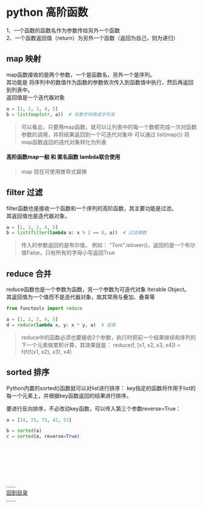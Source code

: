 # python 高阶函数

1、一个函数的函数名作为参数传给另外一个函数  
2、一个函数返回值（return）为另外一个函数（返回为自己，则为递归）

## map 映射

map函数接收的是两个参数，一个是函数名，另外一个是序列。  
其功能是 将序列中的数值作为函数的参数依次传入到函数值中执行，然后再返回到列表中。  
返回值是一个迭代器对象

```python
a = [1, 2, 3, 4, 5]
b = list(map(str, a))  # 将数字转换成字符串
```

> 可以看出，只要用map函数，就可以让列表中的每一个数都完成一次对函数参数的调用，并将结果返回到一个可迭代对象中
> 可以通过 list(map()) 将map函数返回的迭代对象转化为列表

#### 高阶函数map一般 和 匿名函数 lambda联合使用

> map 现在可使用推导式替换

## filter 过滤

filter函数也是接收一个函数和一个序列的高阶函数，其主要功能是过滤。  
其返回值也是迭代器对象，

```python
a = [1, 2, 3, 4, 5]
b = list(filter(lambda x: x % 2 == 0, a))  # 过滤偶数
```

> 传入的参数返回的是布尔值， 例如： "Tom".islower()，返回的是一个布尔值False，只有所有的字母小写返回True

## reduce 合并

reduce函数也是一个参数为函数，另一个参数为可迭代对象 Iterable Object。  
其返回值为一个值而不是迭代器对象，故其常用与叠加、叠乘等

```python
from functools import reduce

a = [1, 2, 3, 4, 5]
d = reduce(lambda x, y: x * y, a)  # 连乘
```

> reduce中的函数必须也要接收2个参数，执行时把前一个结果继续和序列的下一个元素做累积计算，其效果就是：
> reduce(f, [x1, x2, x3, x4]) = f(f(f(x1, x2), x3), x4)

## sorted 排序

Python内置的sorted()函数就可以对list进行排序： key指定的函数将作用于list的每一个元素上，并根据key函数返回的结果进行排序。

要进行反向排序，不必改动key函数，可以传入第三个参数reverse=True：

```python
a = [14, 25, 73, 42, 51]

b = sorted(a)
c = sorted(a, reverse=True)
```

<br />
<br />
<br />
<br />
<br />

......     
[回到目录](../contents_page.md)   
......
